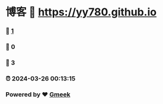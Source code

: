# 博客 :link: https://yy780.github.io 
### :page_facing_up: [1](https://yy780.github.io/tag.html) 
### :speech_balloon: 0 
### :hibiscus: 3 
### :alarm_clock: 2024-03-26 00:13:15 
### Powered by :heart: [Gmeek](https://github.com/Meekdai/Gmeek)
